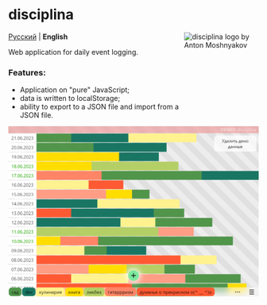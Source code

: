 # disciplina

<img src="https://antonsrc.github.io/disciplina/icon.svg" align="right"
     alt="disciplina logo by Anton Moshnyakov" width="150" height="150">

[Русский](./README.md) | **English** 

Web application for daily event logging.

### Features:
- Application on "pure" JavaScript;
- data is written to localStorage;
- ability to export to a JSON file and import from a JSON file.

![disciplina desktop screen](/demo/img/desktop.png)